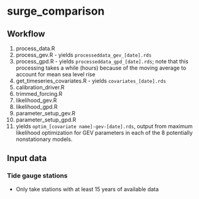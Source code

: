 # surge_comparison

## Workflow

1. process_data.R
  1. process_gev.R - yields `processeddata_gev_[date].rds`
  1. process_gpd.R - yields `processeddata_gpd_[date].rds`; note that this processing takes a while (hours) because of the moving average to account for mean sea level rise
  1. get_timeseries_covariates.R - yields `covariates_[date].rds`
1. calibration_driver.R
  1. trimmed_forcing.R
  1. likelihood_gev.R
  1. likelihood_gpd.R
  1. parameter_setup_gev.R
  1. parameter_setup_gpd.R
  1. yields `optim_[covariate name]-gev-[date].rds`, output from maximum likelihood optimization for GEV parameters in each of the 8 potentially nonstationary models.


## Input data

### Tide gauge stations

* Only take stations with at least 15 years of available data


